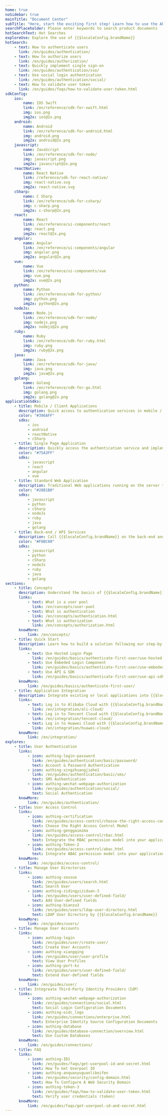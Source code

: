 ```yaml
---
home: true
noSidebar: true
mainTitle: "Document Center"
subTitle: "Here, start the exciting first step! Learn how to use the API provided by {{$localeConfig.brandName}} and {{$localeConfig.brandName}}."
searchPlaceholder: Please enter keywords to search product documents
hotSearchText: Hot Searches
exploreUse: Explore the use of {{$localeConfig.brandName}}
hotSearch:
    - text: How to authenticate users
      link: /en/guides/authentication/
    - text: How to authorize users
      link: /en/guides/authorization/
    - text: Quickly implement single sign-on
      link: /en/guides/authentication/sso/
    - text: Use social login authentication
      link: /en/guides/authentication/social/
    - text: How to validate user token
      link: /en/guides/faqs/how-to-validate-user-token.html
sdkConfig:
    ios:
        name: IOS Swift
        link: /en/reference/sdk-for-swift.html
        img: ios.png
        img2x: ios@2x.png
    android:
        name: Android
        link: /en/reference/sdk-for-android.html
        img: android.png
        img2x: android@2x.png
    javascript:
        name: JavaScript
        link: /en/reference/sdk-for-node/
        img: javascript.png
        img2x: javascript@2x.png
    reactNative:
        name: React Native
        link: /reference/sdk-for-react-native/
        img: react-native.svg
        img2x: react-native.svg
    cSharp:
        name: C Sharp
        link: /en/reference/sdk-for-csharp/
        img: c-sharp.png
        img2x: c-sharp@2x.png
    react:
        name: React
        link: /en/reference/ui-components/react
        img: react.png
        img2x: react@2x.png
    angular:
        name: Angular
        link: /en/reference/ui-components/angular
        img: angular.png
        img2x: angular@2x.png
    vue:
        name: Vue
        link: /en/reference/ui-components/vue
        img: vue.png
        img2x: vue@2x.png
    python:
        name: Python
        link: /en/reference/sdk-for-python/
        img: python.png
        img2x: python@2x.png
    nodeJs:
        name: Node.js
        link: /en/reference/sdk-for-node/
        img: nodejs.png
        img2x: nodejs@2x.png
    ruby:
        name: Ruby
        link: /en/reference/sdk-for-ruby.html
        img: ruby.png
        img2x: ruby@2x.png
    java:
        name: Java
        link: /en/reference/sdk-for-java/
        img: java.png
        img2x: java@2x.png
    golang:
        name: Golang
        link: /en/reference/sdk-for-go.html
        img: golang.png
        img2x: golang@2x.png
applicationSdks:
    - title: Mobile / Client Applications
      description: Quick access to authentication services in mobile / client applications.
      color: "#396AFF"
      sdks:
          - ios
          - android
          - reactNative
          - cSharp
    - title: Single Page Application
      description: Quickly access the authentication service and implement single sign-on in the web application.
      color: "#75A3FF"
      sdks:
          - javascript
          - react
          - angular
          - vue
    - title: Standard Web Application
      description: Traditional Web applications running on the server to achieve unified authentication and authorization.
      color: "#28B1B0"
      sdks:
          - javascript
          - python
          - cSharp
          - nodeJs
          - ruby
          - java
          - golang
    - title: Back-end / API Services
      description: Call {{$localeConfig.brandName}} on the back-end and protect the API interface.
      color: "#F8BC00"
      sdks:
          - javascript
          - python
          - cSharp
          - nodeJs
          - ruby
          - java
          - golang
sections:
    - title: Concepts
      description: Understand the basics of {{$localeConfig.brandName}} architecture.
      links:
          - text: What is a user pool
            link: /en/concepts/user-pool
          - text: What is authentication
            link: /en/concepts/authentication.html
          - text: What is authorization
            link: /en/concepts/authorization.html
      knowMore:
          link: /en/concepts/
    - title: Quick Start
      description: Learn how to build a solution following our step-by-step instructions.
      links:
          - text: Use Hosted Login Page
            link: /en/guides/basics/authenticate-first-user/use-hosted-login-page
          - text: Use Embeded Login Component
            link: /en/guides/basics/authenticate-first-user/use-embeded-login-component/
          - text: Use API & SDK
            link: /en/guides/basics/authenticate-first-user/use-api-sdk/
      knowMore:
          link: /en/guides/basics/authenticate-first-user/
    - title: Application Integration
      description: Integrate existing or local applications into {{$localeConfig.brandName}}
      links:
          - text: Log in to Alibaba Cloud with {{$localeConfig.brandName}}
            link: /en/integration/ali-cloud/
          - text: Log in to Tencent Cloud with {{$localeConfig.brandName}}
            link: /en/integration/tencent-cloud/
          - text: Log in to Huawei Cloud with {{$localeConfig.brandName}}
            link: /en/integration/huawei-cloud/
      knowMore:
          link: /en/integration/
explores:
    - title: User Authentication
      links:
          - icon: authing-login-password
            link: /en/guides/authentication/basic/password/
            text: Account & Password Authentication
          - icon: authing-xingzhuangjiehe1
            link: /en/guides/authentication/basic/sms/
            text: SMS Authentication
          - icon: authing-wechat-webpage-authorization
            link: /en/guides/authentication/social/
            text: Social Authentication
      knowMore:
          link: /en/guides/authentication/
    - title: User Access Control
      links:
          - icon: authing-certification
            link: /en/guides/access-control/choose-the-right-access-control-model.html
            text: Choose the Right Access Control Model
          - icon: authing-genggaimima
            link: /en/guides/access-control/rbac.html
            text: Integrate the RBAC permission model into your application system
          - icon: authing-Token-2
            link: /en/guides/access-control/abac.html
            text: Integrate ABAC permission model into your application system
      knowMore:
          link: /en/guides/access-control/
    - title: Manage User Directories
      links:
          - icon: authing-sousuo
            link: /en/guides/users/search.html
            text: Search User
          - icon: authing-zidingyiziduan-3
            link: /en/guides/users/user-defined-field/
            text: Add User-defined fields
          - icon: authing-bianzu3
            link: /en/guides/users/ldap-user-directory.html
            text: LDAP User Directory by {{$localeConfig.brandName}}
      knowMore:
          link: /en/guides/users/
    - title: Manage User Accounts
      links:
          - icon: authing-login
            link: /en/guides/user/create-user/
            text: Create User Accounts
          - icon: authing-xiangqing
            link: /en/guides/user/user-profile
            text: View User Profiles
          - icon: authing-port-kz
            link: /en/guides/users/user-defined-field/
            text: Extend User-defined fields
      knowMore:
          link: /en/guides/user/
    - title: Integreate Third-Party Identity Providers（IdP）
      links:
          - icon: authing-wechat-webpage-authorization
            link: /en/guides/connections/social.html
            text: Social Login Configuration Documents
          - icon: authing-oidc_logo
            link: /en/guides/connections/enterprise.html
            text: Enterprise Identity Source Configuration Documents
          - icon: authing-database
            link: /en/guides/database-connection/overview.html
            text: Use Custom Databases
      knowMore:
          link: /en/guides/connections/
    - title: FAQ
      links:
          - icon: authing-ID1
            link: /en/guides/faqs/get-userpool-id-and-secret.html
            text: How To Get Userpool ID
          - icon: authing-anquanyuguanlibeifen
            link: /en/guides/security/config-domain.html
            text: How To Configure A Web Security Domain
          - icon: authing-token-3
            link: /en/guides/faqs/how-to-validate-user-token.html
            text: Verify user credentials (token)
      knowMore:
          link: /en/guides/faqs/get-userpool-id-and-secret.html
---
```

